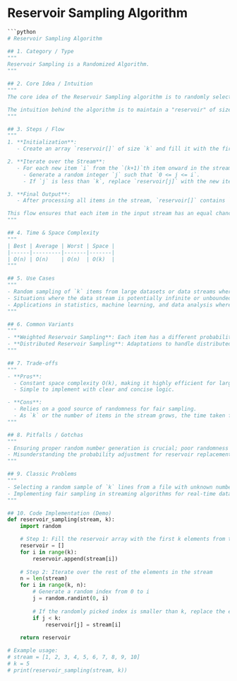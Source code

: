 # Reservoir Sampling Algorithm

```python
```python
# Reservoir Sampling Algorithm

## 1. Category / Type
"""
Reservoir Sampling is a Randomized Algorithm.
"""

## 2. Core Idea / Intuition
"""
The core idea of the Reservoir Sampling algorithm is to randomly select `k` items from a stream of `n` items where `n` is either a very large number or unknown. The algorithm ensures each item in the stream has an equal probability of being chosen in the sample of size `k`.

The intuition behind the algorithm is to maintain a "reservoir" of size `k` and replace elements in this reservoir with elements from the stream with decreasing probability as the stream progresses. This approach allows processing of potentially infinite data streams with constant memory usage.
"""

## 3. Steps / Flow
"""
1. **Initialization**: 
   - Create an array `reservoir[]` of size `k` and fill it with the first `k` items from the stream.

2. **Iterate over the Stream**:
   - For each new item `i` from the `(k+1)`th item onward in the stream:
     - Generate a random integer `j` such that `0 <= j <= i`.
     - If `j` is less than `k`, replace `reservoir[j]` with the new item from the stream.

3. **Final Output**:
   - After processing all items in the stream, `reservoir[]` contains `k` randomly selected items.

This flow ensures that each item in the input stream has an equal chance of 1/n to be included in the reservoir.
"""

## 4. Time & Space Complexity
"""
| Best | Average | Worst | Space |
|------|---------|-------|-------|
| O(n) | O(n)    | O(n)  | O(k)  |
"""

## 5. Use Cases
"""
- Random sampling of `k` items from large datasets or data streams where the size of the data is too large to fit into memory.
- Situations where the data stream is potentially infinite or unbounded.
- Applications in statistics, machine learning, and data analysis where unbiased sampling is required.
"""

## 6. Common Variants
"""
- **Weighted Reservoir Sampling**: Each item has a different probability of being selected based on weights.
- **Distributed Reservoir Sampling**: Adaptations to handle distributed data streams across multiple nodes or systems.
"""

## 7. Trade-offs
"""
- **Pros**: 
  - Constant space complexity O(k), making it highly efficient for large streams.
  - Simple to implement with clear and concise logic.

- **Cons**:
  - Relies on a good source of randomness for fair sampling.
  - As `k` or the number of items in the stream grows, the time taken for random number generation and replacement operations increases linearly.
"""

## 8. Pitfalls / Gotchas
"""
- Ensuring proper random number generation is crucial; poor randomness can bias the reservoir.
- Misunderstanding the probability adjustment for reservoir replacement can lead to incorrect implementations.
"""

## 9. Classic Problems
"""
- Selecting a random sample of `k` lines from a file with unknown number of lines.
- Implementing fair sampling in streaming algorithms for real-time data.
"""

## 10. Code Implementation (Demo)
def reservoir_sampling(stream, k):
    import random

    # Step 1: Fill the reservoir array with the first k elements from the stream
    reservoir = []
    for i in range(k):
        reservoir.append(stream[i])
    
    # Step 2: Iterate over the rest of the elements in the stream
    n = len(stream)
    for i in range(k, n):
        # Generate a random index from 0 to i
        j = random.randint(0, i)
        
        # If the randomly picked index is smaller than k, replace the element
        if j < k:
            reservoir[j] = stream[i]
    
    return reservoir

# Example usage:
# stream = [1, 2, 3, 4, 5, 6, 7, 8, 9, 10]
# k = 5
# print(reservoir_sampling(stream, k))
```
```